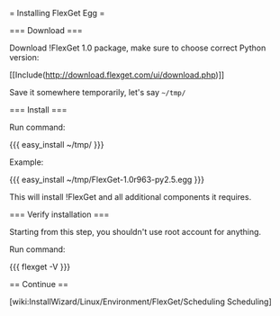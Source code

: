 = Installing FlexGet Egg =

=== Download ===

Download !FlexGet 1.0 package, make sure to choose correct Python version:

[[Include(http://download.flexget.com/ui/download.php)]]

Save it somewhere temporarily, let's say `~/tmp/`

=== Install ===

Run command:

{{{
easy_install ~/tmp/<downloaded egg>
}}}

Example:

{{{
easy_install ~/tmp/FlexGet-1.0r963-py2.5.egg
}}}

This will install !FlexGet and all additional components it requires.

=== Verify installation ===

Starting from this step, you shouldn't use root account for anything.

Run command:

{{{
flexget -V
}}}

== Continue ==

[wiki:InstallWizard/Linux/Environment/FlexGet/Scheduling Scheduling]
